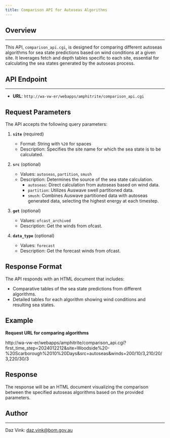 ```yaml
---
title: Comparison API for Autoseas Algorithms
---
```


## Overview

---

This API, `comparison_api.cgi`, is designed for comparing different autoseas algorithms for sea state predictions based on wind conditions at a given site. It leverages fetch and depth tables specific to each site, essential for calculating the sea states generated by the autoseas process.

## API Endpoint

---

-   **URL**: `http://wa-vw-er/webapps/amphitrite/comparison_api.cgi`

## Request Parameters

The API accepts the following query parameters:

1. **`site`** (required)

    - Format: String with `%20` for spaces
    - Description: Specifies the site name for which the sea state is to be calculated.

2. **`src`** (optional)

    - Values: `autoseas`, `partition`, `smush`
    - Description: Determines the source of the sea state calculation.
        - `autoseas`: Direct calculation from autoseas based on wind data.
        - `partition`: Utilizes Auswave swell partitioned data.
        - `smush`: Combines Auswave partitioned data with autoseas generated data, selecting the highest energy at each timestep.

3. **`get`** (optional)

    - Values: `ofcast_archived`
    - Description: Get the winds from ofcast.

4. **`data_type`** (optional)

    - Values: `forecast`
    - Description: Get the forecast winds from ofcast.

## Response Format

The API responds with an HTML document that includes:

-   Comparative tables of the sea state predictions from different algorithms.
-   Detailed tables for each algorithm showing wind conditions and resulting sea states.

## Example

**Request URL for comparing algorithms**

http://wa-vw-er/webapps/amphitrite/comparison_api.cgi?first_time_step=2024012212&site=Woodside%20-%20Scarborough%2010%20Days&src=autoseas&winds=200/10/3,210/20/3,220/30/3

## Response

The response will be an HTML document visualizing the comparison between the specified autoseas algorithms based on the provided parameters.

## Author

---

Daz Vink: daz.vink@bom.gov.au
